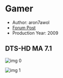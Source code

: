 # Gamer

* Author: aron7awol
* [Forum Post](https://www.avsforum.com/threads/bass-eq-for-filtered-movies.2995212/post-57343270)
* Production Year: 2009

## DTS-HD MA 7.1

![img 0](https://i.imgur.com/SctM4xo.jpg)

![img 1](https://i.imgur.com/mDSsM6t.jpg)

